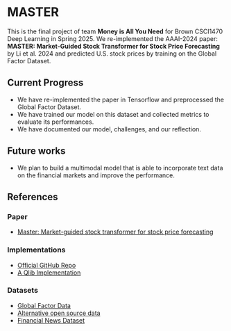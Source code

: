 # MASTER
This is the final project of team **Money is All You Need** for Brown CSCI1470 Deep Learning in Spring 2025. 
We re-implemented the AAAI-2024 paper: **MASTER: Market-Guided Stock Transformer for Stock Price Forecasting** by Li et al. 2024 and predicted U.S. stock prices by training on the Global Factor Dataset.

## Current Progress
- We have re-implemented the paper in Tensorflow and preprocessed the Global Factor Dataset.
- We have trained our model on this dataset and collected metrics to evaluate its performances.
- We have documented our model, challenges, and our reflection.

## Future works
- We plan to build a multimodal model that is able to incorporate text data on the financial markets and improve the performance.

## References
### Paper
- [Master: Market-guided stock transformer for stock price forecasting](https://arxiv.org/pdf/2312.15235)
### Implementations
- [Official GitHub Repo](https://github.com/khlin216/MASTER)
- [A Qlib Implementation](https://github.com/SJTU-DMTai/qlib/tree/main/examples/benchmarks/MASTER)
### Datasets
- [Global Factor Data](https://jkpfactors.com)
- [Alternative open source data](https://github.com/chenditc/investment_data)
- [Financial News Dataset](https://github.com/Zdong104/FNSPID_Financial_News_Dataset/blob/main/README.md)
